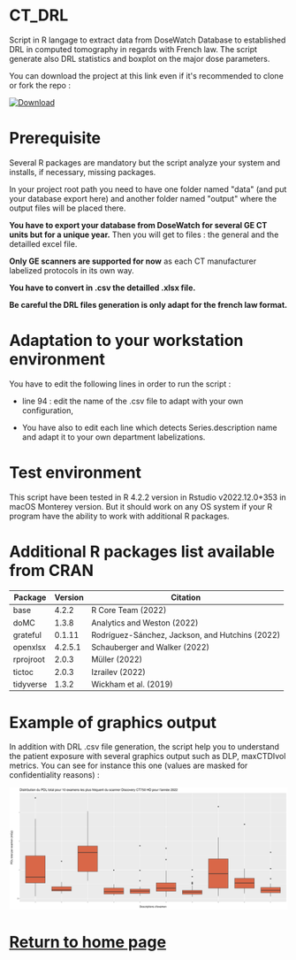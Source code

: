 # CT_DRL

Script in R langage to extract data from DoseWatch Database to established DRL in computed tomography in regards with French law. The script generate also DRL statistics and boxplot on the major dose parameters.

You can download the project at this link even if it's recommended to clone or fork the repo :

[![Download](https://img.shields.io/badge/DRL-download-red)](https://github.com/fgardavaud/CT_DRL/archive/refs/heads/master.zip)

# Prerequisite

Several R packages are mandatory but the script analyze your system and installs, if necessary, missing packages.

In your project root path you need to have one folder named "data" (and put your database export here) and another folder named "output" where the output files will be placed there.

**You have to export your database from DoseWatch for several GE CT units but for a unique year.** Then you will get to files : the general and the detailled excel file.

**Only GE scanners are supported for now** as each CT manufacturer labelized protocols in its own way.

**You have to convert in .csv the detailled .xlsx file.**

**Be careful the DRL files generation is only adapt for the french law format.**

# Adaptation to your workstation environment

You have to edit the following lines in order to run the script :

-   line 94 : edit the name of the .csv file to adapt with your own configuration,

- You have also to edit each line which detects Series.description name and adapt it to your own department labelizations.

# Test environment

This script have been tested in R 4.2.2 version in Rstudio v2022.12.0+353 in macOS Monterey version. But it should work on any OS system if your R program have the ability to work with additional R packages.

# Additional R packages list available from CRAN

| **Package** | **Version** | **Citation**                                    |
|---------------|---------------|------------------------------------------|
| base        | 4.2.2       | R Core Team (2022)                              |
| doMC        | 1.3.8       | Analytics and Weston (2022)                     |
| grateful    | 0.1.11      | Rodríguez-Sánchez, Jackson, and Hutchins (2022) |
| openxlsx    | 4.2.5.1     | Schauberger and Walker (2022)                   |
| rprojroot   | 2.0.3       | Müller (2022)                                   |
| tictoc      | 2.0.3       | Izrailev (2022)                                 |
| tidyverse   | 1.3.2       | Wickham et al. (2019)                           |

# Example of graphics output

In addition with DRL .csv file generation, the script help you to understand the patient exposure with several graphics output such as DLP, maxCTDIvol metrics. You can see for instance this one (values are masked for confidentiality reasons) :

![](images/Boxplot_example.png)

# [Return to home page](https://fgardavaud.github.io/)


